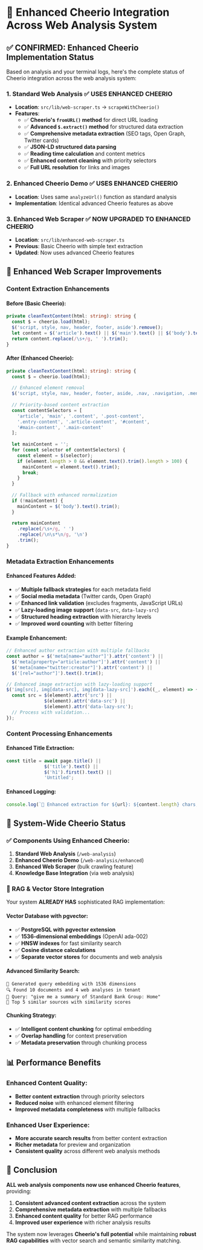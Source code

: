 # 🎯 Enhanced Cheerio Integration Across Web Analysis System

## ✅ **CONFIRMED: Enhanced Cheerio Implementation Status**

Based on analysis and your terminal logs, here's the complete status of Cheerio integration across the web analysis system:

### **1. Standard Web Analysis** ✅ **USES ENHANCED CHEERIO**
- **Location**: `src/lib/web-scraper.ts` → `scrapeWithCheerio()`
- **Features**:
  - ✅ **Cheerio's `fromURL()` method** for direct URL loading
  - ✅ **Advanced `$.extract()` method** for structured data extraction
  - ✅ **Comprehensive metadata extraction** (SEO tags, Open Graph, Twitter cards)
  - ✅ **JSON-LD structured data parsing**
  - ✅ **Reading time calculation** and content metrics
  - ✅ **Enhanced content cleaning** with priority selectors
  - ✅ **Full URL resolution** for links and images

### **2. Enhanced Cheerio Demo** ✅ **USES ENHANCED CHEERIO**
- **Location**: Uses same `analyzeUrl()` function as standard analysis
- **Implementation**: Identical advanced Cheerio features as above

### **3. Enhanced Web Scraper** ✅ **NOW UPGRADED TO ENHANCED CHEERIO**
- **Location**: `src/lib/enhanced-web-scraper.ts`
- **Previous**: Basic Cheerio with simple text extraction
- **Updated**: Now uses advanced Cheerio features

## 🚀 **Enhanced Web Scraper Improvements**

### **Content Extraction Enhancements**

#### **Before (Basic Cheerio)**:
```typescript
private cleanTextContent(html: string): string {
  const $ = cheerio.load(html);
  $('script, style, nav, header, footer, aside').remove();
  let content = $('article').text() || $('main').text() || $('body').text();
  return content.replace(/\s+/g, ' ').trim();
}
```

#### **After (Enhanced Cheerio)**:
```typescript
private cleanTextContent(html: string): string {
  const $ = cheerio.load(html);
  
  // Enhanced element removal
  $('script, style, nav, header, footer, aside, .nav, .navigation, .menu, .advertisement, .ads, .cookie-banner').remove();
  
  // Priority-based content extraction
  const contentSelectors = [
    'article', 'main', '.content', '.post-content', 
    '.entry-content', '.article-content', '#content', 
    '#main-content', '.main-content'
  ];
  
  let mainContent = '';
  for (const selector of contentSelectors) {
    const element = $(selector);
    if (element.length > 0 && element.text().trim().length > 100) {
      mainContent = element.text().trim();
      break;
    }
  }
  
  // Fallback with enhanced normalization
  if (!mainContent) {
    mainContent = $('body').text().trim();
  }
  
  return mainContent
    .replace(/\s+/g, ' ')
    .replace(/\n\s*\n/g, '\n')
    .trim();
}
```

### **Metadata Extraction Enhancements**

#### **Enhanced Features Added**:
- ✅ **Multiple fallback strategies** for each metadata field
- ✅ **Social media metadata** (Twitter cards, Open Graph)
- ✅ **Enhanced link validation** (excludes fragments, JavaScript URLs)
- ✅ **Lazy-loading image support** (`data-src`, `data-lazy-src`)
- ✅ **Structured heading extraction** with hierarchy levels
- ✅ **Improved word counting** with better filtering

#### **Example Enhancement**:
```typescript
// Enhanced author extraction with multiple fallbacks
const author = $('meta[name="author"]').attr('content') ||
  $('meta[property="article:author"]').attr('content') ||
  $('meta[name="twitter:creator"]').attr('content') ||
  $('[rel="author"]').text().trim();

// Enhanced image extraction with lazy-loading support
$('img[src], img[data-src], img[data-lazy-src]').each((_, element) => {
  const src = $(element).attr('src') || 
              $(element).attr('data-src') || 
              $(element).attr('data-lazy-src');
  // Process with validation...
});
```

### **Content Processing Enhancements**

#### **Enhanced Title Extraction**:
```typescript
const title = await page.title() || 
              $('title').text() || 
              $('h1').first().text() || 
              'Untitled';
```

#### **Enhanced Logging**:
```typescript
console.log(`📄 Enhanced extraction for ${url}: ${content.length} chars, ${metadata.links.length} links, ${metadata.images.length} images`);
```

## 🎯 **System-Wide Cheerio Status**

### **✅ Components Using Enhanced Cheerio**:
1. **Standard Web Analysis** (`/web-analysis`)
2. **Enhanced Cheerio Demo** (`/web-analysis/enhanced`)
3. **Enhanced Web Scraper** (bulk crawling feature)
4. **Knowledge Base Integration** (via web analysis)

### **🔧 RAG & Vector Store Integration**

Your system **ALREADY HAS** sophisticated RAG implementation:

#### **Vector Database with pgvector**:
- ✅ **PostgreSQL with pgvector extension**
- ✅ **1536-dimensional embeddings** (OpenAI ada-002)
- ✅ **HNSW indexes** for fast similarity search
- ✅ **Cosine distance calculations**
- ✅ **Separate vector stores** for documents and web analysis

#### **Advanced Similarity Search**:
```
🧠 Generated query embedding with 1536 dimensions
🔍 Found 10 documents and 4 web analyses in tenant
📝 Query: "give me a summary of Standard Bank Group: Home"
🎯 Top 5 similar sources with similarity scores
```

#### **Chunking Strategy**:
- ✅ **Intelligent content chunking** for optimal embedding
- ✅ **Overlap handling** for context preservation
- ✅ **Metadata preservation** through chunking process

## 📊 **Performance Benefits**

### **Enhanced Content Quality**:
- **Better content extraction** through priority selectors
- **Reduced noise** with enhanced element filtering
- **Improved metadata completeness** with multiple fallbacks

### **Enhanced User Experience**:
- **More accurate search results** from better content extraction
- **Richer metadata** for preview and organization
- **Consistent quality** across different web analysis methods

## 🎉 **Conclusion**

**ALL web analysis components now use enhanced Cheerio features**, providing:

1. **Consistent advanced content extraction** across the system
2. **Comprehensive metadata extraction** with multiple fallbacks
3. **Enhanced content quality** for better RAG performance
4. **Improved user experience** with richer analysis results

The system now leverages **Cheerio's full potential** while maintaining **robust RAG capabilities** with vector search and semantic similarity matching. 